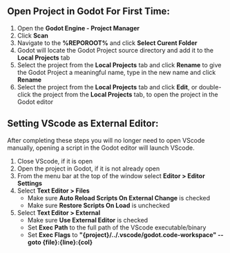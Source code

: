 ## Open Project in Godot For First Time:
1. Open the **Godot Engine - Project Manager**
2. Click **Scan**
3. Navigate to the **%REPOROOT%** and click **Select Curent Folder**
4. Godot will locate the Godot Project source directory and add it to the **Local Projects** tab
5. Select the project from the **Local Projects** tab and click **Rename** to give the Godot Project a meaningful name, type in the new name and click **Rename**
6. Select the project from the **Local Projects** tab and click **Edit**, or double-click the project from the **Local Projects** tab, to open the project in the Godot editor

## Setting VScode as External Editor:
After completing these steps you will no longer need to open VScode manually, opening a script in the Godot editor will launch VScode.
1. Close VScode, if it is open
2. Open the project in Godot, if it is not already open
3. From the menu bar at the top of the window select **Editor > Editor Settings**
4. Select **Text Editor > Files**
    * Make sure **Auto Reload Scripts On External Change** is checked
    * Make sure **Restore Scripts On Load** is unchecked
5. Select **Text Editor > External**
    * Make sure **Use External Editor** is checked
    * Set **Exec Path** to the full path of the VScode executable/binary
    * Set **Exec Flags** to **"{project}/../.vscode/godot.code-workspace" --goto {file}:{line}:{col}**
